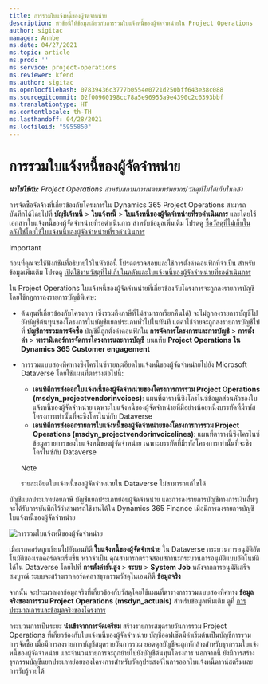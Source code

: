 ```yaml
---
title: การรวมใบแจ้งหนี้ของผู้จัดจำหน่าย
description: หัวข้อนี้ให้ข้อมูลเกี่ยวกับการรวมใบแจ้งหนี้ของผู้จัดจำหน่ายใน Project Operations
author: sigitac
manager: Annbe
ms.date: 04/27/2021
ms.topic: article
ms.prod: ''
ms.service: project-operations
ms.reviewer: kfend
ms.author: sigitac
ms.openlocfilehash: 07839436c3777b0554e0721d250bff643e38c088
ms.sourcegitcommit: 02f00960198cc78a5e96955a9e4390c2c6393bbf
ms.translationtype: HT
ms.contentlocale: th-TH
ms.lasthandoff: 04/28/2021
ms.locfileid: "5955850"
---
```

# <a name="vendor-invoice-integration"></a>การรวมใบแจ้งหนี้ของผู้จัดจำหน่าย

_**นำไปใช้กับ:** Project Operations สำหรับสถานการณ์ตามทรัพยากร/วัสดุที่ไม่ได้เก็บในคลัง_

การจัดซื้อจัดจ้างที่เกี่ยวข้องกับโครงการใน Dynamics 365 Project Operations สามารถบันทึกได้โดยไปที่ **บัญชีเจ้าหนี้** > **ใบแจ้งหนี้** > **ใบแจ้งหนี้ของผู้จัดจำหน่ายที่รอดำเนินการ** และโดยใช้เอกสารใบแจ้งหนี้ของผู้จัดจำหน่ายที่รอดำเนินการ สำหรับข้อมูลเพิ่มเติม โปรดดู [ซื้อวัสดุที่ไม่เก็บในคลังใช่โดยใช้ใบแจ้งหนี้ของผู้จัดจำหน่ายที่รอดำเนินการ](../procurement/pending-vendor-invoices.md)

> [!IMPORTANT]
> ก่อนที่คุณจะใช้ฟังก์ชันที่อธิบายไว้ในหัวข้อนี้ โปรดตรวจสอบและใช้การตั้งค่าคอนฟิกที่จำเป็น สำหรับข้อมูลเพิ่มเติม โปรดดู [เปิดใช้งานวัสดุที่ไม่เก็บในคลังและใบแจ้งหนี้ของผู้จัดจำหน่ายที่รอดำเนินการ](../procurement/configure-materials-nonstocked.md)

ใน Project Operations ใบแจ้งหนี้ของผู้จัดจำหน่ายที่เกี่ยวข้องกับโครงการจะถูกลงรายการบัญชีโดยใช้กฎการลงรายการบัญชีพิเศษ:

- ต้นทุนที่เกี่ยวข้องกับโครงการ (ซึ่งรวมถึงภาษีที่ไม่สามารถเรียกคืนได้) จะไม่ถูกลงรายการบัญชีไปยังบัญชีต้นทุนของโครงการในบัญชีแยกประเภททั่วไปในทันที แต่ค่าใช้จ่ายจะถูกลงรายการบัญชีไปที่ **บัญชีการรวมการจัดซื้อ** บัญชีนี้ถูกตั้งค่าคอนฟิกใน **การจัดการโครงการและการบัญชี** > **การตั้งค่า** > **พารามิเตอร์การจัดการโครงการและการบัญชี** บนแท็บ **Project Operations ใน Dynamics 365 Customer engagement**
- การรวมแบบสองทิศทางซิงโครไนซ์รายละเอียดใบแจ้งหนี้ของผู้จัดจำหน่ายไปยัง Microsoft Dataverse โดยใช้แผนที่ตารางต่อไปนี้:

     - **เอนทิตีการส่งออกใบแจ้งหนี้ของผู้จัดจำหน่ายของโครงการการรวม Project Operations (msdyn_projectvendorinvoices)**: แผนที่ตารางนี้ซิงโครไนซ์ข้อมูลส่วนหัวของใบแจ้งหนี้ของผู้จัดจำหน่าย เฉพาะใบแจ้งหนี้ของผู้จัดจำหน่ายที่มีอย่างน้อยหนึ่งบรรทัดที่มีรหัสโครงการเท่านั้นที่จะซิงโครไนซ์กับ Dataverse
     - **เอนทิตีการส่งออกรายการใบแจ้งหนี้ของผู้จัดจำหน่ายของโครงการการรวม Project Operations (msdyn_projectvendorinvoicelines)**: แผนที่ตารางนี้ซิงโครไนซ์ข้อมูลรายการของใบแจ้งหนี้ของผู้จัดจำหน่าย เฉพาะบรรทัดที่มีรหัสโครงการเท่านั้นที่จะซิงโครไนซ์กับ Dataverse

     > [!NOTE]
     > รายละเอียดใบแจ้งหนี้ของผู้จัดจำหน่ายใน Dataverse ไม่สามารถแก้ไขได้

บัญชีแยกประเภทย่อยภาษี บัญชีแยกประเภทย่อยผู้จัดจำหน่าย และการลงรายการบัญชีทางการเงินอื่นๆ จะได้รับการบันทึกไว้ว่าสามารถใช้งานได้ใน Dynamics 365 Finance เมื่อมีการลงรายการบัญชีใบแจ้งหนี้ของผู้จัดจำหน่าย

![การรวมใบแจ้งหนี้ของผู้จัดจำหน่าย](media/DW7VendorInvoice.png)

เมื่อเรกคอร์ดถูกเขียนไปยังเอนทิตี **ใบแจ้งหนี้ของผู้จัดจำหน่าย** ใน Dataverse กระบวนการอนุมัติอัตโนมัติของเรกคอร์ดจะเริ่มขึ้น หากจำเป็น คุณสามารถตรวจสอบสถานะกระบวนการอนุมัติแบบอัตโนมัติได้ใน Dataverse โดยไปที่ **การตั้งค่าขั้นสูง** > **ระบบ** > **System Job** หลังจากการอนุมัติเสร็จสมบูรณ์ ระบบจะสร้างเรกคอร์ดคลาสธุรกรรมวัสดุในเอนทิตี **ข้อมูลจริง**

จากนั้น จะประมวลผลข้อมูลจริงที่เกี่ยวข้องกับวัสดุโดยใช้แผนที่ตารางการรวมแบบสองทิศทาง **ข้อมูลจริงของการรวม Project Operations (msdyn_actuals)** สำหรับข้อมูลเพิ่มเติม ดูที่ [การประมาณการและข้อมูลจริงของโครงการ](resource-dual-write-estimates-actuals.md)

กระบวนการเป็นระยะ **นำเข้าจากการจัดเตรียม** สร้างรายการสมุดรายวันการรวม Project Operations ที่เกี่ยวข้องกับใบแจ้งหนี้ของผู้จัดจำหน่าย บัญชีออฟเซ็ตมีค่าเริ่มต้นเป็นบัญชีการรวมการจัดซื้อ เมื่อมีการลงรายการบัญชีสมุดรายวันการรวม ยอดดุลบัญชีจะถูกหักล้างสำหรับธุรกรรมใบแจ้งหนี้ของผู้จัดจำหน่าย และจำนวนรายการจะถูกย้ายไปยังบัญชีต้นทุนโครงการ นอกจากนี้ ยังมีการสร้างธุรกรรมบัญชีแยกประเภทย่อยของโครงการสำหรับวัตถุประสงค์ในการออกใบแจ้งหนี้ดาวน์สตรีมและการรับรู้รายได้

